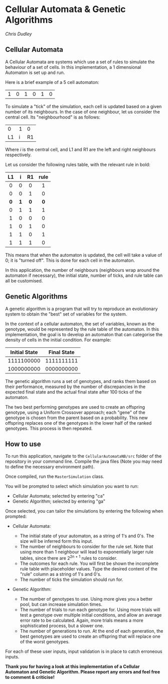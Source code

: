 # Cellular Automata & Genetic Algorithms
*Chris Dudley*

## Cellular Automata

A Cellular Automata are systems which use a set of rules to simulate the behaviour of a set of cells. In this implementation, a 1 dimensional Automaton is set up and run.

Here is a brief example of a 5 cell automaton:

<table>
  <tr>
  <td> 1 </td>
  <td> 0 </td>
  <td> 1 </td>
  <td> 0 </td>
  <td> 1 </td>
  <td> 0 </td>
  </tr>
</table>

To simulate a "tick" of the simulation, each cell is updated based on a given number of its neighbours. In the case of one neighbour, let us consider the central cell. Its "neighbourhood" is as follows:

<table>
  <tr>
    <td> 0 </td>
    <td> 1 </td>
    <td> 0 </td>
  </tr>
    <td> L1 </td>
    <td> i </td>
    <td> R1 </td>
</table>

Where *i* is the central cell, and L1 and R1 are the left and right neighbours respectively.

Let us consider the following rules table, with the relevant rule in bold:

| L1 | i | R1 | rule |
|:---: |:---:|:---:|:---:|
| 0 | 0 | 0 | 1 |
| 0 | 0 | 1 | 0 |
| **0** | **1** | **0** | **0** |
| 0 | 1 | 1 | 1 |
| 1 | 0 | 0 | 0 |
| 1 | 0 | 1 | 0 |
| 1 | 1 | 0 | 1 |
| 1 | 1 | 1 | 0 |

This means that when the automaton is updated, the cell will take a value of 0; it is "turned off". This is done for each cell in the automaton.

In this application, the number of neighbours (neighbours wrap around the automaton if necessary), the initial state, number of ticks, and rule table can all be customised.

## Genetic Algorithms

A genetic algorithm is a program that will try to reproduce an evolutionary system to obtain the "best" set of variables for the system.

In the context of a cellular automaton, the set of variables, known as the genotype, would be represented by the rule table of the automaton. In this implementation, the goal is to develop an automaton that can categorise the density of cells in the initial condition. For example:

| Initial State | Final State |
| --- | --- |
| 1111100000 | 1111111111 |
| 1000000000 | 0000000000 |

The genetic algorithm runs a set of genotypes, and ranks them based on their performance, measured by the number of discrepancies in the expected final state and the actual final state after 100 ticks of the automaton.

The two best performing genotypes are used to create an offspring genotype, using a Uniform Crossover approach; each "gene" of the genotype is chosen from the parent based on a probability. This new offspring replaces one of the genotypes in the lower half of the ranked genotypes. This process is then repeated.

## How to use

To run this application, navigate to the `CellularAutomataNB/src` folder of the repository in your command line. Compile the java files (Note you may need to define the necessary environment path).

Once compiled, run the `MasterSimulation` class.

You will be prompted to select which simulation you want to run:

* Cellular Automata; selected by entering "ca"
* Genetic Algorithm; selected by entering "ga"

Once selected, you can tailor the simulations by entering the following when prompted:

* Cellular Automata:
  * The initial state of your automaton, as a string of 1's and 0's. The size will be inferred form this input.
  * The number of neighbours to consider for the rule set. Note that using more than 1 neighbour will lead to exponentially larger rule tables, since there are 2<sup>2n + 1</sup> rules to consider.
  * The outcomes for each rule. You will first be shown the incomplete rule table with placeholder values. Type the desired content of the "rule" column as a string of 1's and 0's.
  * The number of ticks the simulation should run for.

* Genetic Algorithm:
  * The number of genotypes to use. Using more gives you a better pool, but can increase simulation times.
  * The number of trials to run each genotype for. Using more trials will test a genotype over multiple initial conditions, and allow an average error rate to be calculated. Again, more trials means a more sophisticated process, but a slower one.
  * The number of generations to run. At the end of each generation, the best genotypes are used to create an offspring that will replace one of the worst genotypes.

For each of these user inputs, input validation is in place to catch erroneous inputs.


**Thank you for having a look at this implementation of a Cellular Automaton and Genetic Algorithm. Please report any errors and feel free to comment & criticise!**

